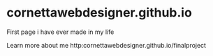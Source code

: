 # cornettawebdesigner.github.io
First page i have ever made in my life

Learn more about me  http:cornettawebdesigner.github.io/finalproject 
